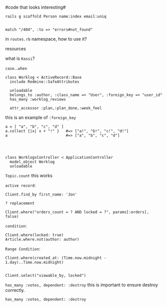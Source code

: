 #code that looks interesting#

    rails g scaffold Person name:index email:uniq


    match "/404", :to => "errors#not_found"

in `routes.rb` namespace, how to use it?

resources

what is `Kassi`?

`case`...`when`


    class Worklog < ActiveRecord::Base
      include Redmine::SafeAttributes
      
      unloadable
      belongs_to :author, :class_name => "User", :foreign_key => "user_id"
      has_many :worklog_reviews

      attr_accessor :plan,:plan_done,:week_feel

this is an example of `:foreign_key`

    a = [ "a", "b", "c", "d" ]
    a.collect {|x| x + "!" }   #=> ["a!", "b!", "c!", "d!"]
    a                          #=> ["a", "b", "c", "d"]




    class WorklogsController < ApplicationController
      model_object Worklog
      unloadable

`Topic.count` this works


`active record`:

    Client.find_by first_name: 'Jon'


`? replacement`

    Client.where("orders_count = ? AND locked = ?", params[:orders], false)

`condition`:

    Client.where(locked: true)
    Article.where.not(author: author)

`Range Condition`:

    Client.where(created_at: (Time.now.midnight - 1.day)..Time.now.midnight)


    Client.select("viewable_by, locked")



`has_many :votes, dependent: :destroy` this is important to ensure destroy correctly.

    has_many :votes, dependent: :destroy

